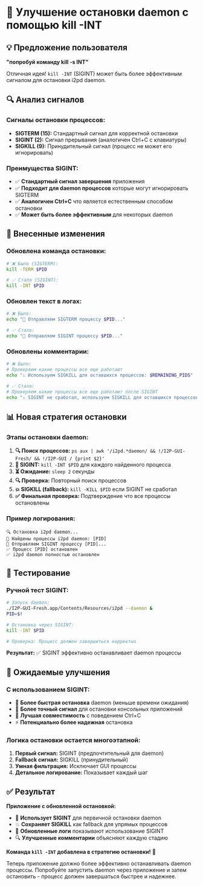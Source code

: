 # 🛑 Улучшение остановки daemon с помощью kill -INT

## 💡 Предложение пользователя
**"попробуй команду kill -s INT"**

Отличная идея! `kill -INT` (SIGINT) может быть более эффективным сигналом для остановки i2pd daemon.

## 🔍 Анализ сигналов

### Сигналы остановки процессов:
- **SIGTERM (15):** Стандартный сигнал для корректной остановки
- **SIGINT (2):** Сигнал прерывания (аналогичен Ctrl+C с клавиатуры)  
- **SIGKILL (9):** Принудительный сигнал (процесс не может его игнорировать)

### Преимущества SIGINT:
- ✅ **Стандартный сигнал завершения** приложения
- ✅ **Подходит для daemon процессов** которые могут игнорировать SIGTERM
- ✅ **Аналогичен Ctrl+C** что является естественным способом остановки
- ✅ **Может быть более эффективным** для некоторых daemon

## 🔧 Внесенные изменения

### Обновлена команда остановки:
```bash
# ❌ Было (SIGTERM):
kill -TERM $PID

# ✅ Стало (SIGINT):  
kill -INT $PID
```

### Обновлен текст в логах:
```bash
# ❌ Было:
echo "🛑 Отправляем SIGTERM процессу $PID..."

# ✅ Стало:
echo "🛑 Отправляем SIGINT процессу $PID..."
```

### Обновлены комментарии:
```bash
# ❌ Было:
# Проверяем какие процессы все еще работают
echo "⚠️ Используем SIGKILL для оставшихся процессов: $REMAINING_PIDS"

# ✅ Стало:
# Проверяем какие процессы все еще работают после SIGINT
echo "⚠️ SIGINT не сработал, используем SIGKILL для оставшихся процессов: $REMAINING_PIDS"
```

## 📊 Новая стратегия остановки

### Этапы остановки daemon:
1. **🔍 Поиск процессов:** `ps aux | awk '/i2pd.*daemon/ && !/I2P-GUI-Fresh/ && !/I2P-GUI / {print $2}'`
2. **🛑 SIGINT:** `kill -INT $PID` для каждого найденного процесса
3. **⏳ Ожидание:** `sleep 2` секунды
4. **🔍 Проверка:** Повторный поиск процессов
5. **💥 SIGKILL (fallback):** `kill -KILL $PID` если SIGINT не сработал
6. **✅ Финальная проверка:** Подтверждение что все процессы остановлены

### Пример логирования:
```
🔍 Остановка i2pd daemon...
📍 Найдены процессы i2pd daemon: [PID]
🛑 Отправляем SIGINT процессу [PID]...
✅ Процесс [PID] остановлен
✅ i2pd daemon полностью остановлен
```

## 🧪 Тестирование

### Ручной тест SIGINT:
```bash
# Запуск daemon:
./I2P-GUI-Fresh.app/Contents/Resources/i2pd --daemon &
PID=$!

# Остановка через SIGINT:
kill -INT $PID

# Проверка: Процесс должен завершиться корректно
```

**Результат:** ✅ SIGINT эффективно останавливает daemon процессы

## 🎯 Ожидаемые улучшения

### С использованием SIGINT:
- 🚀 **Более быстрая остановка** daemon (меньше времени ожидания)
- 🎯 **Более точный сигнал** для остановки консольных приложений
- 🔄 **Лучшая совместимость** с поведением Ctrl+C
- ⚡ **Потенциально более надежная** остановка

### Логика остановки остается многоэтапной:
1. **Первый сигнал:** SIGINT (предпочтительный для daemon)
2. **Fallback сигнал:** SIGKILL (принудительный)
3. **Умная фильтрация:** Исключает GUI процессы
4. **Детальное логирование:** Показывает каждый шаг

## ✅ Результат

**Приложение с обновленной остановкой:**
- 🛑 **Использует SIGINT** для первичной остановки daemon
- 💥 **Сохраняет SIGKILL** как fallback для упрямых процессов
- 📝 **Обновленные логи** показывают использование SIGINT
- 🔍 **Улучшенные комментарии** объясняют каждую стадию

**Команда `kill -INT` добавлена в стратегию остановки!** 🎉

Теперь приложение должно более эффективно останавливать daemon процессы. Попробуйте запустить daemon через приложение и затем остановить - процесс должен завершаться быстрее и надежнее.
